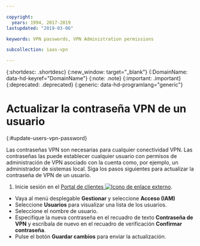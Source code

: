 ```yaml
---

copyright:
  years: 1994, 2017-2019
lastupdated: "2019-03-06"

keywords: VPN passwords, VPN Administration permissions

subcollection: iaas-vpn

---
```



{:shortdesc: .shortdesc}
{:new_window: target="_blank"}
{:DomainName: data-hd-keyref="DomainName"}
{:note: .note}
{:important: .important}
{:deprecated: .deprecated}
{:generic: data-hd-programlang="generic"}

# Actualizar la contraseña VPN de un usuario
{:#update-users-vpn-password}

Las contraseñas VPN son necesarias para cualquier conectividad VPN. Las contraseñas las puede establecer cualquier usuario con permisos de administración de VPN asociado con la cuenta como, por ejemplo, un administrador de sistemas local. Siga los pasos siguientes para actualizar la contraseña de VPN de un usuario.

1. Inicie sesión en el [Portal de clientes ![Icono de enlace externo](../../icons/launch-glyph.svg "Icono de enlace externo")](https://{DomainName}/).
* Vaya al menú desplegable **Gestionar** y seleccione **Acceso (IAM)**
* Seleccione **Usuarios** para visualizar una lista de los usuarios.
* Seleccione el nombre de usuario.
* Especifique la nueva contraseña en el recuadro de texto **Contraseña de VPN** y escríbala de nuevo en el recuadro de verificación **Confirmar contraseña**.
* Pulse el botón **Guardar cambios** para enviar la actualización.
